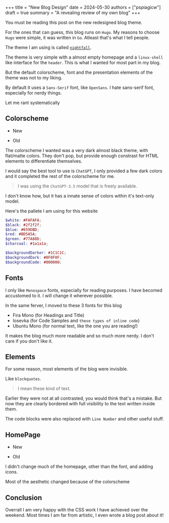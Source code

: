 +++
title = "New Blog Design"
date = 2024-05-30
authors = ["pspiagicw"]
draft = true
summary = "A revealing review of my own blog"
+++

You must be reading this post on the new redesigned blog theme.

For the ones that can guess, this blog runs on `Hugo`. 
My reasons to choose `Hugo` were simple, it was written in `Go`.
Atleast that's what I tell people.

The theme I am using is called [`nightfall`](https://themes.gohugo.io/themes/hugo-theme-nightfall/).

The theme is very simple with a almost empty homepage and a `linux-shell` like interface for the `header`.
This is what I wanted for most part in my blog. 

But the default colorscheme, font and the presentation elements of the theme was not to my liking.

By default it uses a `Sans-Serif` font, like `OpenSans`. I hate sans-serif font, especially for nerdy things.

Let me rant systematically

## Colorscheme

- New 

- Old

The colorscheme I wanted was a very dark almost black theme, with flat/matte colors. 
They don't pop, but provide enough constrast for HTML elements to differentiate themselves.

I would say the best tool to use is `ChatGPT`, I only provided a few dark colors and it completed the rest of the colorscheme for me.

> I was using the `ChatGPT-3.5` model that is freely available.

I don't know how, but it has a innate sense of colors within it's text-only model.

Here's the pallete I am using for this website

```scss
$white: #FAFAFA;
$black: #2f2f2f;
$blue: #659DBD;
$red: #BD5A5A;
$green: #77A88D;
$charcoal: #1a1a1a;

$backgroundDarker: #1C1C1C;
$backgroundDark: #0F0F0F;
$backgroundCode: #000000;
```

## Fonts

I only like `Monospace` fonts, especially for reading purposes.
I have becomed accustomed to it.
I will change it wherever possible.

In the same ferver, I moved to these 3 fonts for this blog

- Fira Mono (for Headings and Title)
- Iosevka (for Code Samples and `these types of inline code`)
- Ubuntu Mono (for normal text, like the one you are reading!)

It makes the blog much more readable and so much more nerdy.
I don't care if you don't like it.

## Elements

For some reason, most elements of the blog were invisible.

Like `blockquotes`.

> I mean these kind of text. 

Earlier they were not at all contrasted, you would think that's a mistake.
But now they are clearly bordered with full visibility to the text written inside them.

The code blocks were also replaced with `Line Number` and other useful stuff.


## HomePage

- New

- Old

I didn't change much of the homepage, other than the font, and adding icons.

Most of the aesthetic changed because of the colorscheme

## Conclusion

Overrall I am very happy with the CSS work I have achieved over the weekend.
Most times I am far from artistic, I even wrote a blog post about it!


